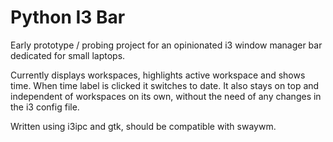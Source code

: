 # Python I3 Bar

Early prototype / probing project for an opinionated i3 window manager bar dedicated for small laptops.

Currently displays workspaces, highlights active workspace and shows time. When time label is clicked it switches to date. It also stays on top and independent of workspaces on its own, without the need of any changes in the i3 config file.

Written using i3ipc and gtk, should be compatible with swaywm.